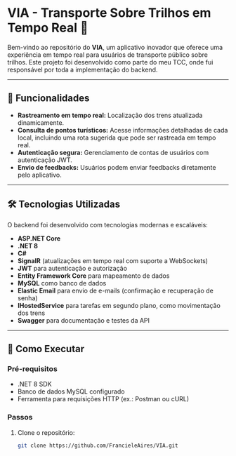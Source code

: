 # VIA - Transporte Sobre Trilhos em Tempo Real 🚆  

Bem-vindo ao repositório do **VIA**, um aplicativo inovador que oferece uma experiência em tempo real para usuários de transporte público sobre trilhos. Este projeto foi desenvolvido como parte do meu TCC, onde fui responsável por toda a implementação do backend.  

---

## 🌟 Funcionalidades  
- **Rastreamento em tempo real:** Localização dos trens atualizada dinamicamente.  
- **Consulta de pontos turísticos:** Acesse informações detalhadas de cada local, incluindo uma rota sugerida que pode ser rastreada em tempo real.  
- **Autenticação segura:** Gerenciamento de contas de usuários com autenticação JWT.  
- **Envio de feedbacks:** Usuários podem enviar feedbacks diretamente pelo aplicativo.  

---

## 🛠️ Tecnologias Utilizadas  
O backend foi desenvolvido com tecnologias modernas e escaláveis:  
- **ASP.NET Core**  
- **.NET 8**  
- **C#**  
- **SignalR** (atualizações em tempo real com suporte a WebSockets)  
- **JWT** para autenticação e autorização  
- **Entity Framework Core** para mapeamento de dados  
- **MySQL** como banco de dados  
- **Elastic Email** para envio de e-mails (confirmação e recuperação de senha)  
- **IHostedService** para tarefas em segundo plano, como movimentação dos trens  
- **Swagger** para documentação e testes da API  

---

## 🚀 Como Executar  

### Pré-requisitos  
- .NET 8 SDK  
- Banco de dados MySQL configurado  
- Ferramenta para requisições HTTP (ex.: Postman ou cURL)  

### Passos  
1. Clone o repositório:  
   ```bash
   git clone https://github.com/FrancieleAires/VIA.git
